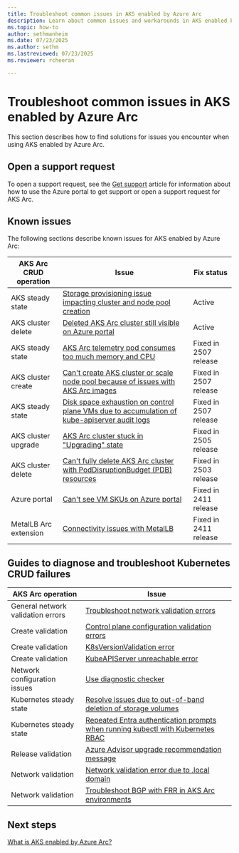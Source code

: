 ```yaml
---
title: Troubleshoot common issues in AKS enabled by Azure Arc
description: Learn about common issues and workarounds in AKS enabled by Arc.
ms.topic: how-to
author: sethmanheim
ms.date: 07/23/2025
ms.author: sethm 
ms.lastreviewed: 07/23/2025
ms.reviewer: rcheeran

---
```


# Troubleshoot common issues in AKS enabled by Azure Arc

This section describes how to find solutions for issues you encounter when using AKS enabled by Azure Arc.

## Open a support request

To open a support request, see the [Get support](help-support.md) article for information about how to use the Azure portal to get support or open a support request for AKS Arc.

## Known issues

The following sections describe known issues for AKS enabled by Azure Arc:

| AKS Arc CRUD operation | Issue | Fix status |
|------------------------|-------|------------|
| AKS steady state       | [Storage provisioning issue impacting cluster and node pool creation](storage-provision-issue.md)|Active|
| AKS cluster delete     | [Deleted AKS Arc cluster still visible on Azure portal](deleted-cluster-visible.md) | Active |
| AKS steady state       | [AKS Arc telemetry pod consumes too much memory and CPU](telemetry-pod-resources.md) | Fixed in 2507 release  |
| AKS cluster create     | [Can't create AKS cluster or scale node pool because of issues with AKS Arc images](gallery-image-not-usable.md) | Fixed in 2507 release |
| AKS steady state       | [Disk space exhaustion on control plane VMs due to accumulation of kube-apiserver audit logs](kube-apiserver-log-overflow.md) | Fixed in 2507 release |
| AKS cluster upgrade    | [AKS Arc cluster stuck in "Upgrading" state](cluster-upgrade-status.md) | Fixed in 2505 release |
| AKS cluster delete     | [Can't fully delete AKS Arc cluster with PodDisruptionBudget (PDB) resources](delete-cluster-pdb.md) | Fixed in 2503 release |
| Azure portal           | [Can't see VM SKUs on Azure portal](check-vm-sku.md) | Fixed in 2411 release |
| MetalLB Arc extension  | [Connectivity issues with MetalLB](load-balancer-issues.md) | Fixed in 2411 release |

## Guides to diagnose and troubleshoot Kubernetes CRUD failures

| AKS Arc operation | Issue |
|------------------------|-------|
| General network validation errors | [Troubleshoot network validation errors](network-validation-errors.md) |
| Create validation      | [Control plane configuration validation errors](control-plane-validation-errors.md) |
| Create validation      | [K8sVersionValidation error](cluster-k8s-version.md) |
| Create validation      | [KubeAPIServer unreachable error](kube-api-server-unreachable.md) |
| Network configuration issues | [Use diagnostic checker](aks-arc-diagnostic-checker.md) |
| Kubernetes steady state   | [Resolve issues due to out-of-band deletion of storage volumes](delete-storage-volume.md) |
| Kubernetes steady state   | [Repeated Entra authentication prompts when running kubectl with Kubernetes RBAC](entra-prompts.md) |
| Release validation     | [Azure Advisor upgrade recommendation message](azure-advisor-upgrade.md) |
| Network validation | [Network validation error due to .local domain](network-validation-error-local.md) |
| Network validation | [Troubleshoot BGP with FRR in AKS Arc environments](connectivity-troubleshoot.md) |

## Next steps

[What is AKS enabled by Azure Arc?](aks-overview.md)
